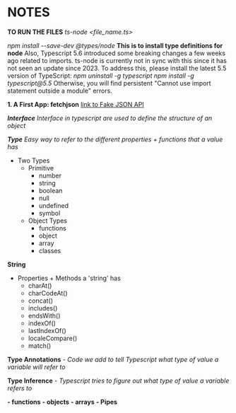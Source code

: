 # NOTES

**TO RUN THE FILES**
*ts-node <file_name.ts>*

_npm install --save-dev @types/node_
**This is to install type definitions for node**
Also, Typescript 5.6 introduced some breaking changes a few weeks ago related to imports. ts-node is currently not in sync with this since it has not seen an update since 2023.
To address this, please install the latest 5.5 version of TypeScript:
_npm uninstall -g typescript_
_npm install -g typescript@5.5_
Otherwise, you will find persistent "Cannot use import statement outside a module" errors.

**1. A First App: fetchjson**
[link to Fake JSON API](https://jsonplaceholder.typicode.com/)

**_Interface_**
_Interface in typescript are used to define the structure of an object_

**_Type_**
_Easy way to refer to the different properties + functions that a value has_
- Two Types
    - Primitive
        - number
        - string
        - boolean
        - null
        - undefined
        - symbol
    - Object Types
        - functions
        - object
        - array
        - classes

**String**

- Properties + Methods a 'string' has
  - charAt()
  - charCodeAt()
  - concat()
  - includes()
  - endsWith()
  - indexOf()
  - lastIndexOf()
  - localeCompare()
  - match()

**Type Annotations**
*- Code we add to tell Typescript what type of value a variable will refer to*

**Type Inference**
*- Typescript tries to figure out what type of value a variable refers to*

**- functions**
**- objects**
**- arrays**
**- Pipes**


